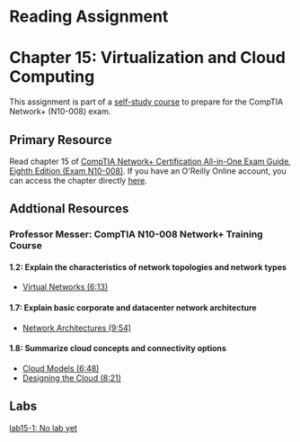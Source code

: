 # Reading Assignment
# Chapter 15: Virtualization and Cloud Computing
This assignment is part of a [self-study course](../README.md) to prepare for the CompTIA Network+ (N10-008) exam.
## Primary Resource
Read chapter 15 of [CompTIA Network+ Certification All-in-One Exam Guide, Eighth Edition (Exam N10-008)](https://www.amazon.com/CompTIA-Network-Certification-N10-008-Comptia/dp/1264269056).  If you have an O'Reilly Online account, you can access the chapter directly [here](https://learning.oreilly.com/library/view/comptia-network-certification/9781260122398/ch15.xhtml).
## Addtional Resources

### Professor Messer: CompTIA N10-008 Network+ Training Course

#### 1.2: Explain the characteristics of network topologies and network types
- [Virtual Networks (6:13)](https://www.youtube.com/watch?v=A29g5-Os-u8&list=PLG49S3nxzAnlCJiCrOYuRYb6cne864a7G&index=7)

#### 1.7: Explain basic corporate and datacenter network architecture
- [Network Architectures (9:54)](https://www.youtube.com/watch?v=23H0nA-_4YE&list=PLG49S3nxzAnlCJiCrOYuRYb6cne864a7G&index=35)

#### 1.8: Summarize cloud concepts and connectivity options
- [Cloud Models (6:48)](https://www.youtube.com/watch?v=R6jV35zYB5U&list=PLG49S3nxzAnlCJiCrOYuRYb6cne864a7G&index=37)
- [Designing the Cloud (8:21)](https://www.youtube.com/watch?v=CiNStlKYkk0&list=PLG49S3nxzAnlCJiCrOYuRYb6cne864a7G&index=38)

## Labs
[lab15-1: No lab yet](lab15-1.md)</br>
